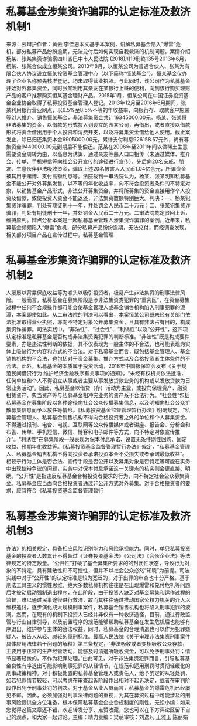# 私募基金涉集资诈骗罪的认定标准及救济机制1

来源：云辩护作者：黄云 李佳恩本文基于本案例，讲解私募基金陷入“爆雷”危机，部分私募产品纷纷逾期，无法兑付后如何实现自我救济的机制问题。案情介绍杨某、张某集资诈骗案四川省巴中市人民法院 (2018)川19刑终135号2013年6月，杨某、张某合伙成立恒某公司。2013年8月，以恒某公司为普通合伙人、张某为有限合伙人协议设立恒某投资基金管理中心（以下简称“恒某基金”）。恒某基金仅办理了企业名称预先核准登记，均未取得营业执照。与此同时，该公司作为私募基金开始对外募集资金，同时张某利用其亲友在某银行上班的便利，向到该行购买理财产品的客户推荐购买恒某基金理财产品。2015年1月，恒某公司在中国证券投资基金企业协会取得了私募投资基金管理人登记。2013年12月至2016年6月期间，张某利用银行营业网点，以6.5%至8.5%不等的年收益率，向银行存、取款客户施某等21人推介、销售恒某基金，非法募集资金共计16345000.00元。杨某、张某将非法募集的资金，以借款的形式投入到设立的园某公司，再借出，或者直接以借款形式将资金借出用于个人投资和消费开支，以及将募集资金借给他人使用。截止案发止，除已归还集资本金6905000.00元，累计支付利息926158.57元外，尚有募集资金9440000.00元到期后不能偿还。范某在2006年至2011年间以做稀土生意需要资金周转为由，以高息为诱饵，通过亲友等熟人口口相传（未通过媒体、推介会、传单、手机短信等向社会公开宣传的途径进行宣传），先后向20名亲戚、朋友、生意伙伴非法吸收资金，骗取上述20名被害人人民币1.04亿余元，所骗资金被其用于赌博、支付高额利息等。法院裁判一审法院认为，杨某、张某明知私募基金不能公开对外募集发售，以不等的年化收益率，向不符合投资者条件的不特定对象，以销售基金产品形式，非法公开募集资金，并将所募集的资金直接用作个人投资及借款，致使投资人资金不能返还，非法集资数额特别巨大。判决：一、杨某犯集资诈骗罪，判处有期徒刑十一年，并处罚金人民币二十万元；二、张某犯集资诈骗罪，判处有期徒刑十一年，并处罚金人民币二十万元。二审法院裁定驳回上诉，维持原判。辩点分析本案是一起私募基金管理人涉集资诈骗罪的案例，近年来，私募基金频频陷入“爆雷”危机，部分私募产品纷纷逾期，无法兑付，而经调查发现，相关部分项目产品在宣传过程中，私募基金管理

# 私募基金涉集资诈骗罪的认定标准及救济机制2

人屡屡以背靠保底收益等为噱头以吸引投资者，极易产生非法集资的刑事法律风险。一般而言，私募基金在募集阶段是涉非法集资类犯罪的“重灾区”，在资金募集过程中任何不合规操作都可能会使基金管理人或基金销售机构陷入刑事犯罪的泥潭，本案即使如此。从二审法院的判决可以看出，本案恒某公司既未经有关部门依法批准取得营业执照，亦向不特定对象公开募集资金，且具有非法占有目的，构成集资诈骗罪。司法实践中，“非法性”、“社会性”、“利诱性”以及“公开性”，这四项认定标准是私募基金是否构成非法集资类犯罪的判断标准。“非法性”既是构成要件要素，亦是违法性判断的依据，其不仅表现为一般主体的不合法，也可能表现为实体上吸储行为内容和方式的不合法。对于私募基金而言，既包括基金管理人、基金销售机构的不合法，也包括对于资金募集、推介方式以及合格投资者主体条件的不合法。此外，私募基金的本质属于投资活动，2018年中国银保监会发布《关于规范民间借贷行为 维护经济金融秩序有关事项的通知》，“未经有权机关依法批准，任何单位和个人不得设立从事或者主要从事发放贷款业务的机构或以发放贷款为日常业务活动”。因此，私募基金以借贷（存）活动为主业，或投向保理资产、融资租赁资产、典当资产等与私募基金相冲突业务的资产系不合法行为。“社会性”包括私募基金在募集阶段以各种途径向社会公众传播募集信息，以及明知向社会公众扩散募集信息而予以放任等情形。《私募投资基金监督管理暂行办法》明确规定，“私募基金管理人、私募基金销售机构不得向合格投资者之外的单位和个人募集资金。不得通过报刊、电台、电视、互联网等公众传播媒体或者讲座、报告会、分析会和布告、传单、手机短信、微信、博客和电子邮件等方式，向不特定对象宣传推介”。“利诱性”在募集阶段一般表现为保本付息承诺、设置无条件刚性回购、固定收益、预期年化收益等。《私募投资基金监督管理暂行办法》规定，“私募基金管理人、私募基金销售机构不得向投资者承诺投资本金不受损失或者承诺最低收益”。相较于行为主体是否合法、宣传手段是否公开以及募集对象是否特定等可能在实务中出现控辩争议的问题，实务中对保本付息承诺这一关键点的核实则会更直接、明确。“公开性”是指违反私募基金合格投资者要求的行为，向不特定社会公众募集资金。私募基金应当面向合格投资者通过非公开方式对外募集。对于合格投资者的要求，应当符合《私募投资基金监督管理暂行

# 私募基金涉集资诈骗罪的认定标准及救济机制3

办法》的相关规定，具备相应风险识别能力和风险承担能力。同时，单只私募投资基金的投资者人数累计不得超过《证券投资基金法》《公司法》《合伙企业法》等法律规定的特定数量。“公开性”打破了基金募集所要求的的封闭性状态，导致行为对象的不特定，具有延散性和不可控性，但并不以社会公众必然“知晓”为前提。司法实践中对于“公开性”的认定标准是较为宽泛的，对于出罪的审查也十分严格。基于刑法工具主义的惯性思维，绝大多数私募机构往往是在出现爆雷和兑付危机等问题后才被动启动强制退出程序，在此阶段，由于投资人缺乏对基金募集和运作过程的监督，难以通过民事途径进行救济，故而其往往通过推动国家公权力机关的介入以维权追讨，逐步演化成大规模刑事案件，私募基金销售机构也将陷入刑事犯罪的漩涡。然而，在现有的机制下投资人已经并非仅有一种救济途径，目前，通过行政监管与行业自律引导，以及前置程序的规范能够帮助私募基金在发生危机后也能够有序退出，维护参与主体的合法权益，同时，私募基金的合理清退也可以作为犯罪嫌疑人、被告人从轻、减轻的量刑标准。最高人民法院《关于审理非法集资刑事案件具体应用法律若干问题的解释》第三条规定，“非法吸收或者变相吸收公众存款，主要用于正常的生产经营活动，能够及时清退所吸收资金，可以免予刑事处罚；情节显著轻微的，不作为犯罪处理。”由此可见，对于非法集资犯罪而言，引导私募基金良性有序退出可能影响刑事犯罪的从轻情节，在规范和适用刑罚时贯彻轻缓化的刑事政策精神。对于积极处置的私募基金管理人或责任人，给予酌定的从轻处罚，如若犯罪情节较轻，可以考虑在审查起诉阶段作出相对不起诉决定，或者在审判阶段作出免予刑事处罚的判决。对于基金从业人员而言，私募基金的爆雷危机已经屡见不鲜，因此，必须加强对刑事法律问题的重视，为其在募资过程中可能涉及的刑事风险提供全方位准备，根本保障私募基金企业合规制度的刚性。无讼小编：如果您觉得这篇文章还不错，欢迎转发分享、点赞收藏，您也可以在下方评论区留下自己的观点，和大家一起讨论。主编：靖力责编：梁萌审核：刘逸凡 王雅玉 陈丽娟


